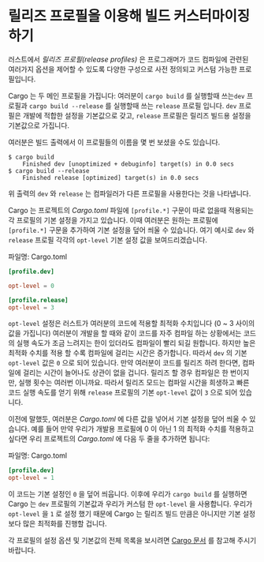 # 릴리즈 프로필을 이용해 빌드 커스터마이징하기

러스트에서 *릴리즈 프로필(release profiles)* 은 프로그래머가
코드 컴파일에 관련된 여러가지 옵션을 제어할 수 있도록
다양한 구성으로 사전 정의되고 커스텀 가능한
프로필입니다.

Cargo 는 두 메인 프로필을 가집니다: 여러분이 `cargo build` 를 실행할때
쓰는`dev` 프로필과 `cargo build --release` 를 실행할때 쓰는 `release` 프로필
입니다. `dev` 프로필은 개발에 적합한 설정을 기본값으로 갖고, `release`
프로필은 릴리즈 빌드용 설정을 기본값으로 가집니다.

여러분은 빌드 출력에서 이 프로필들의 이름을 몇 번 보셨을 수도 있습니다.

```text
$ cargo build
    Finished dev [unoptimized + debuginfo] target(s) in 0.0 secs
$ cargo build --release
    Finished release [optimized] target(s) in 0.0 secs
```

위 출력의 `dev` 와 `release` 는 컴파일러가 다른 프로필을 사용한다는 것을
나타냅니다.

Cargo 는 프로젝트의 *Cargo.toml* 파일에 `[profile.*]` 구문이 따로 없을때
적용되는 각 프로필의 기본 설정을 가지고 있습니다. 이때 여러분은 원하는
프로필에 `[profile.*]` 구문을 추가하여 기본 설정을 덮어 씌울 수 있습니다.
여기 예시로 `dev` 와 `release` 프로필 각각의 `opt-level` 기본 설정 값을
보여드리겠습니다.

<span class="filename">파일명: Cargo.toml</span>

```toml
[profile.dev]

opt-level = 0

[profile.release]
opt-level = 3
```

`opt-level` 설정은 러스트가 여러분의 코드에 적용할 최적화 수치입니다 (0 ~ 3
사이의 값을 가집니다) 여러분이 개발을 할 때와 같이 코드를 자주 컴파일 하는
상황에서는 코드의 실행 속도가 조금 느려지는 한이 있더라도 컴파일이 빨리 되길
원합니다. 하지만 높은 최적화 수치를 적용 할 수록 컴파일에 걸리는 시간은
증가합니다. 따라서 `dev` 의 기본 `opt-level` 값은 `0` 으로 되어 있습니다.
만약 여러분이 코드를 릴리즈 하려 한다면, 컴파일에 걸리는 시간이 늘어나도
상관이 없을 겁니다. 릴리즈 할 경우 컴파일은 한 번이지만, 실행 횟수는 여러번
이니까요. 따라서 릴리즈 모드는 컴파일 시간을 희생하고 빠른 코드 실행 속도를
얻기 위해 `release` 프로필의 기본 `opt-level` 값이 `3` 으로 되어 있습니다.

이전에 말했듯, 여러분은 *Cargo.toml* 에 다른 값을 넣어서 기본 설정을 덮어
씌울 수 있습니다. 예를 들어 만약 우리가 개발용 프로필에 0 이 아닌 1 의 최적화
수치를 적용하고 싶다면 우리 프로젝트의 *Cargo.toml* 에 다음 두 줄을 추가하면
됩니다:

<span class="filename">파일명: Cargo.toml</span>

```toml
[profile.dev]
opt-level = 1
```

이 코드는 기본 설정인 `0` 을 덮어 씌웁니다. 이후에 우리가 `cargo build` 를
실행하면 Cargo 는 `dev` 프로필의 기본값과 우리가 커스텀 한 `opt-level` 을
사용합니다. 우리가 `opt-level` 을 `1` 로 설정 했기 때문에 Cargo 는 릴리즈
빌드 만큼은 아니지만 기본 설정 보다 많은 최적화를 진행할 겁니다.

각 프로필의 설정 옵션 및 기본값의 전체 목록을 보시려면
[Cargo 문서](https://doc.rust-lang.org/cargo/) 를 참고해 주시기 바랍니다.
